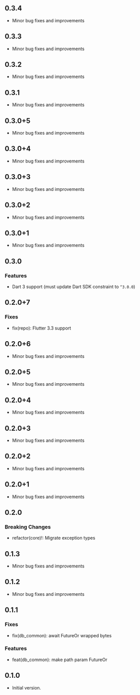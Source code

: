 ## 0.3.4

- Minor bug fixes and improvements

## 0.3.3

- Minor bug fixes and improvements

## 0.3.2

- Minor bug fixes and improvements

## 0.3.1

- Minor bug fixes and improvements

## 0.3.0+5

- Minor bug fixes and improvements

## 0.3.0+4

- Minor bug fixes and improvements

## 0.3.0+3

- Minor bug fixes and improvements

## 0.3.0+2

- Minor bug fixes and improvements

## 0.3.0+1

- Minor bug fixes and improvements

## 0.3.0

### Features

- Dart 3 support (must update Dart SDK constraint to `^3.0.0`)

## 0.2.0+7

### Fixes

- fix(repo): Flutter 3.3 support

## 0.2.0+6

- Minor bug fixes and improvements

## 0.2.0+5

- Minor bug fixes and improvements

## 0.2.0+4

- Minor bug fixes and improvements

## 0.2.0+3

- Minor bug fixes and improvements

## 0.2.0+2

- Minor bug fixes and improvements

## 0.2.0+1

- Minor bug fixes and improvements

## 0.2.0

### Breaking Changes

- refactor(core)!: Migrate exception types

## 0.1.3

- Minor bug fixes and improvements

## 0.1.2

- Minor bug fixes and improvements

## 0.1.1

### Fixes

- fix(db_common): await FutureOr wrapped bytes

### Features

- feat(db_common): make path param FutureOr

## 0.1.0

- Initial version.
